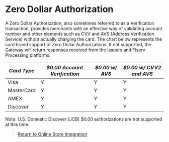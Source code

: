 
# Zero Dollar Authorization

A Zero Dollar Authorization, also sometimes referred to as a Verification transaction, provides merchants with an effective way of validating account number and other elements such as CVV and AVS (Address Verification Service) without actually charging the card.  The chart below represents the card brand support of Zero Dollar Authorizations.  If not supported, the Gateway will return responses received from the Issuers and Fiserv Processing platforms.

|*Card Type*|*$0.00 Account Verification*|*$0.00 w/ AVS*|*$0.00 w/ CVV2 and AVS*|
|----|----|----|----|
|Visa|Y|Y|Y|
|MasterCard|Y|Y|Y|
|AMEX|Y|Y|Y|
|Discover|Y|Y|Y|

Note: U.S. Domestic Discover (JCB) $0.00 authorizations are not supported at this time.

> [Return to Online Store Integration](?path=docs/schemas-md/OnlineStoreIntegration.md.md)